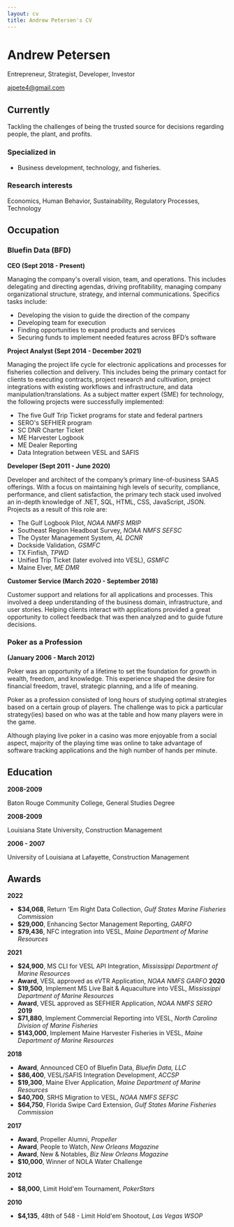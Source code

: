 ```yaml
---
layout: cv
title: Andrew Petersen's CV
---
```

# Andrew Petersen
Entrepreneur, Strategist, Developer, Investor

<div id="webaddress">
<a href="ajpete4@gmail.com">ajpete4@gmail.com</a>
</div>


## Currently

Tackling the challenges of being the trusted source for decisions regarding people, the plant, and profits.

### Specialized in
- Business development, technology, and fisheries.


### Research interests

Economics, Human Behavior, Sustainability, Regulatory Processes, Technology

## Occupation

### Bluefin Data (BFD)

**CEO (Sept 2018 - Present)**

Managing the company's overall vision, team, and operations. This includes delegating and directing agendas, driving profitability, managing company organizational structure, strategy, and internal communications. Specifics tasks include:
- Developing the vision to guide the direction of the company
- Developing team for execution
- Finding opportunities to expand products and services
- Securing funds to implement needed features across BFD’s software

**Project Analyst (Sept 2014 - December 2021)**

Managing the project life cycle for electronic applications and processes for fisheries collection and delivery. This includes being the primary contact for clients to executing contracts, project research and cultivation, project integrations with existing workflows and infrastructure, and data manipulation/translations. As a subject matter expert (SME) for technology, the following projects were successfully implemented:
- The five Gulf Trip Ticket programs for state and federal partners
- SERO's SEFHIER program
- SC DNR Charter Ticket
- ME Harvester Logbook
- ME Dealer Reporting
- Data Integration between VESL and SAFIS

**Developer (Sept 2011 - June 2020)**

 Developer and architect of the company’s primary line-of-business SAAS offerings. With a focus on maintaining high levels of security, compliance, performance, and client satisfaction, the primary tech stack used involved an in-depth knowledge of .NET, SQL, HTML, CSS, JavaScript, JSON. Projects as a result of this role are:

- The Gulf Logbook Pilot, *NOAA NMFS MRIP*
- Southeast Region Headboat Survey, *NOAA NMFS SEFSC*
- The Oyster Management System, *AL DCNR*
- Dockside Validation, *GSMFC*
- TX Finfish, *TPWD*
- Unified Trip Ticket (later evolved into VESL), *GSMFC*
- Maine Elver, *ME DMR*

**Customer Service (March 2020 - September 2018)**

Customer support and relations for all applications and processes. This involved a deep understanding of the business domain, infrastructure, and user stories. Helping clients interact with applications provided a great opportunity to collect feedback that was then analyzed and to guide future decisions.

### Poker as a Profession
**(January 2006 - March 2012)**

Poker was an opportunity of a lifetime to set the foundation for growth in wealth, freedom, and knowledge. This experience shaped the desire for financial freedom, travel, strategic planning, and a life of meaning.

Poker as a profession consisted of long hours of studying optimal strategies based on a certain group of players. The challenge was to pick a particular strategy(ies) based on who was at the table and how many players were in the game.

Although playing live poker in a casino was more enjoyable from a social aspect, majority of the playing time was online to take advantage of software tracking applications and the high number of hands per minute.

## Education

**2008-2009**

Baton Rouge Community College, General Studies Degree

**2008-2009**

Louisiana State University, Construction Management

**2006 - 2007**

University of Louisiana at Lafayette, Construction Management


## Awards
**2022**

- **$34,068**, Return 'Em Right Data Collection, *Gulf States Marine Fisheries Commission*
- **$29,000**, Enhancing Sector Management Reporting, *GARFO*
- **$79,436**, NFC integration into VESL, *Maine Department of Marine Resources*

**2021**

- **$24,900**, MS CLI for VESL API Integration, *Mississippi Department of Marine Resources*
- **Award**, VESL approved as eVTR Application, *NOAA NMFS GARFO*
**2020**
- **$19,500**, Implement MS Live Bait & Aquaculture into VESL, *Mississippi Department of Marine Resources*
- **Award**, VESL approved as SEFHIER Application, *NOAA NMFS SERO*
**2019**
- **$71,880**, Implement Commercial Reporting into VESL, *North Carolina Division of Marine Fisheries*
- **$143,000**, Implement Maine Harvester Fisheries in VESL, *Maine Department of Marine Resources*

**2018**
- **Award**, Announced CEO of Bluefin Data, *Bluefin Data, LLC*
- **$86,400**, VESL/SAFIS Integration Development, *ACCSP*
- **$19,300**, Maine Elver Application, *Maine Department of Marine Resources*
- **$40,700**, SRHS Migration to VESL, *NOAA NMFS SEFSC*
- **$64,750**, Florida Swipe Card Extension, *Gulf States Marine Fisheries Commission*

**2017**

- **Award**, Propeller Alumni, *Propeller*
- **Award**, People to Watch, *New Orleans Magazine*
- **Award**, New & Notables, *Biz New Orleans Magazine*
- **$10,000**, Winner of NOLA Water Challenge

**2012**
- **$8,000**, Limit Hold'em Tournament, *PokerStars*

**2010**
- **$4,135**, 48th of 548 - Limit Hold'em Shootout, *Las Vegas WSOP*

<!-- ### Footer

Last updated: November 2022 -->